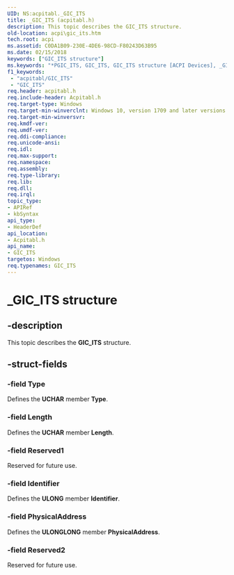 ```yaml
---
UID: NS:acpitabl._GIC_ITS
title: _GIC_ITS (acpitabl.h)
description: This topic describes the GIC_ITS structure.
old-location: acpi\gic_its.htm
tech.root: acpi
ms.assetid: C0DA1B09-230E-4DE6-98CD-F80243D63B95
ms.date: 02/15/2018
keywords: ["GIC_ITS structure"]
ms.keywords: "*PGIC_ITS, GIC_ITS, GIC_ITS structure [ACPI Devices], _GIC_ITS, acpi.gic_its, acpitabl/GIC_ITS"
f1_keywords:
 - "acpitabl/GIC_ITS"
 - "GIC_ITS"
req.header: acpitabl.h
req.include-header: Acpitabl.h
req.target-type: Windows
req.target-min-winverclnt: Windows 10, version 1709 and later versions.
req.target-min-winversvr: 
req.kmdf-ver: 
req.umdf-ver: 
req.ddi-compliance: 
req.unicode-ansi: 
req.idl: 
req.max-support: 
req.namespace: 
req.assembly: 
req.type-library: 
req.lib: 
req.dll: 
req.irql: 
topic_type:
- APIRef
- kbSyntax
api_type:
- HeaderDef
api_location:
- Acpitabl.h
api_name:
- GIC_ITS
targetos: Windows
req.typenames: GIC_ITS
---
```


# _GIC_ITS structure


## -description


This topic describes the <b>GIC_ITS</b> structure.


## -struct-fields




### -field Type

Defines the <b>UCHAR</b> member <b>Type</b>.


### -field Length

Defines the <b>UCHAR</b> member <b>Length</b>.


### -field Reserved1

Reserved for future use.


### -field Identifier

Defines the <b>ULONG</b> member <b>Identifier</b>.


### -field PhysicalAddress

Defines the <b>ULONGLONG</b> member <b>PhysicalAddress</b>.


### -field Reserved2

Reserved for future use.

